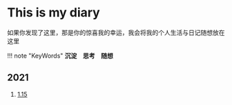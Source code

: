# This is my diary

如果你发现了这里，那是你的惊喜我的幸运，我会将我的个人生活与日记随想放在这里

!!! note "KeyWords"
		  **沉淀　思考　随想**

## 2021

1. [1.15](2021/1/15.md)
